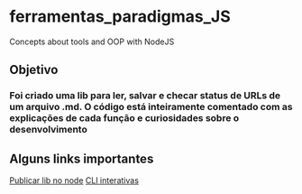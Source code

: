 # ferramentas_paradigmas_JS
Concepts about tools and OOP with NodeJS

## Objetivo

### Foi criado uma lib para ler, salvar e checar status de URLs de um arquivo .md. O código está inteiramente comentado com as explicações de cada função e curiosidades sobre o desenvolvimento

## Alguns links importantes

[Publicar lib no node](https://cursos.alura.com.br/course/nodejs-criando-primeira-biblioteca/task/112074)
[CLI interativas](https://www.npmjs.com/package/yargs)